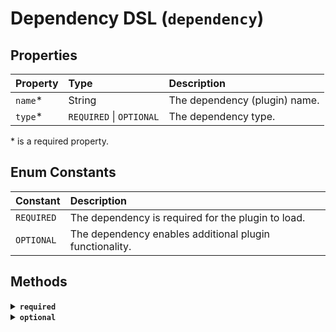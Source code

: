# Dependency DSL (`dependency`)

## Properties

|Property|Type|Description|
|:--|:--|:--|
|`name`\*|String|The dependency (plugin) name.|
|`type`\*|`REQUIRED` \| `OPTIONAL`|The dependency type.|

\* is a required property.


## Enum Constants

|Constant|Description|
|:--|:--|
|`REQUIRED`|The dependency is required for the plugin to load.|
|`OPTIONAL`|The dependency enables additional plugin functionality.|


## Methods

<details>
<summary><strong><code>required</code></strong></summary><div>

Marks the dependency as required. This sets the type to `REQUIRED`.

```groovy
dependency {
    // ...
    required
}
```
</div></details>


<details>
<summary><strong><code>optional</code></strong></summary><div>

Marks the dependency as optional. This sets the type to `OPTIONAL`.

```groovy
dependency {
    // ...
    optional
}
```
</div></details>